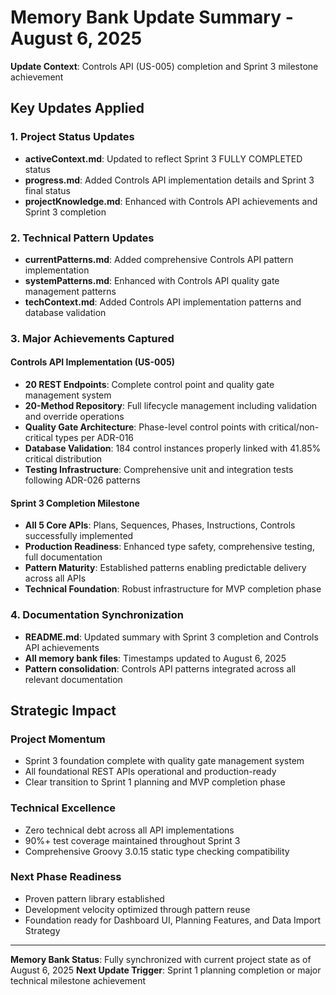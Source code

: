# Memory Bank Update Summary - August 6, 2025

**Update Context**: Controls API (US-005) completion and Sprint 3 milestone achievement

## Key Updates Applied

### 1. Project Status Updates
- **activeContext.md**: Updated to reflect Sprint 3 FULLY COMPLETED status
- **progress.md**: Added Controls API implementation details and Sprint 3 final status
- **projectKnowledge.md**: Enhanced with Controls API achievements and Sprint 3 completion

### 2. Technical Pattern Updates
- **currentPatterns.md**: Added comprehensive Controls API pattern implementation
- **systemPatterns.md**: Enhanced with Controls API quality gate management patterns
- **techContext.md**: Added Controls API implementation patterns and database validation

### 3. Major Achievements Captured

#### Controls API Implementation (US-005)
- **20 REST Endpoints**: Complete control point and quality gate management system
- **20-Method Repository**: Full lifecycle management including validation and override operations
- **Quality Gate Architecture**: Phase-level control points with critical/non-critical types per ADR-016
- **Database Validation**: 184 control instances properly linked with 41.85% critical distribution
- **Testing Infrastructure**: Comprehensive unit and integration tests following ADR-026 patterns

#### Sprint 3 Completion Milestone
- **All 5 Core APIs**: Plans, Sequences, Phases, Instructions, Controls successfully implemented
- **Production Readiness**: Enhanced type safety, comprehensive testing, full documentation
- **Pattern Maturity**: Established patterns enabling predictable delivery across all APIs
- **Technical Foundation**: Robust infrastructure for MVP completion phase

### 4. Documentation Synchronization
- **README.md**: Updated summary with Sprint 3 completion and Controls API achievements
- **All memory bank files**: Timestamps updated to August 6, 2025
- **Pattern consolidation**: Controls API patterns integrated across all relevant documentation

## Strategic Impact

### Project Momentum
- Sprint 3 foundation complete with quality gate management system
- All foundational REST APIs operational and production-ready
- Clear transition to Sprint 1 planning and MVP completion phase

### Technical Excellence
- Zero technical debt across all API implementations
- 90%+ test coverage maintained throughout Sprint 3
- Comprehensive Groovy 3.0.15 static type checking compatibility

### Next Phase Readiness
- Proven pattern library established
- Development velocity optimized through pattern reuse
- Foundation ready for Dashboard UI, Planning Features, and Data Import Strategy

---

**Memory Bank Status**: Fully synchronized with current project state as of August 6, 2025
**Next Update Trigger**: Sprint 1 planning completion or major technical milestone achievement